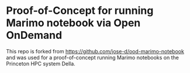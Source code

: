 # Proof-of-Concept for running Marimo notebook via Open OnDemand

This repo is forked from https://github.com/jose-d/ood-marimo-notebook and was used for a proof-of-concept running Marimo notebooks on the Princeton HPC system Della.
